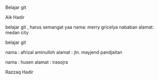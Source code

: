 Belajar git

Aik Hadir

belajar git , harus semangat yaa
nama: merry gricelya nababan
alamat: medan city

belajar git

nama   : afrizal aminulloh
alamat : jln. mayjend pandjaitan

nama : husen
alamat : irasojra


Razzaq Hadir

